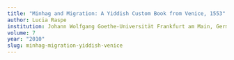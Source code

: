 ```yaml
---
title: "Minhag and Migration: A Yiddish Custom Book from Venice, 1553"
author: Lucia Raspe
institution: Johann Wolfgang Goethe-Universität Frankfurt am Main, Germany
volume: 7
year: "2010"
slug: minhag-migration-yiddish-venice
---
```

